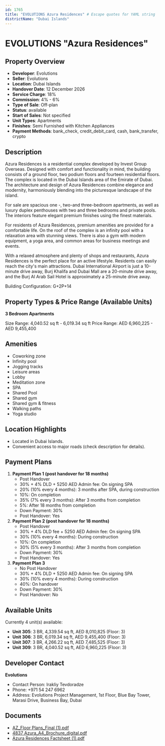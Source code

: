 ```yaml
---
id: 1765
title: "EVOLUTIONS Azura Residences" # Escape quotes for YAML string
districtName: "Dubai Islands"
---
```


# EVOLUTIONS "Azura Residences"

## Property Overview
- **Developer**: Evolutions
- **Seller**: Evolutions
- **Location**: Dubai Islands
- **Handover Date**: 12 December 2026
- **Service Charge**: 18%
- **Commission**: 4% - 6%
- **Type of Sale**: Off-plan
- **Status**: available
- **Start of Sales**: Not specified
- **Unit Types**: Apartments
- **Finishes**: Semi Furnished with Kitchen Appliances
- **Payment Methods**: bank_check, credit_debit_card, cash, bank_transfer, crypto

## Description
Azura Residences is a residential complex developed by Invest Group Overseas. Designed with comfort and functionality in mind, the building consists of a ground floor, two podium floors and fourteen residential floors. The complex is located in the Dubai Islands area of the Emirate of Dubai. The architecture and design of Azura Residences combine elegance and modernity, harmoniously blending into the picturesque landscape of the island.

For sale are spacious one -, two-and three-bedroom apartments, as well as luxury duplex penthouses with two and three bedrooms and private pools. The interiors feature elegant premium finishes using the finest materials.

For residents of Azura Residences, premium amenities are provided for a comfortable life. On the roof of the complex is an infinity pool with a relaxation area with stunning views. There is also a gym with modern equipment, a yoga area, and common areas for business meetings and events.

With a relaxed atmosphere and plenty of shops and restaurants, Azura Residences is the perfect place for an active lifestyle. Residents can easily reach the city's main attractions. Dubai International Airport is just a 10-minute drive away, Burj Khalifa and Dubai Mall are a 20-minute drive away, and the Burj Al Arab Sail Hotel is approximately a 25-minute drive away.

Building Configuration: G+2P+14

## Property Types & Price Range (Available Units)
**3 Bedroom Apartments**

Size Range: 4,040.52 sq ft - 6,019.34 sq ft
Price Range: AED 6,960,225 - AED 9,455,400

## Amenities
- Coworking zone
- Infinity pool
- Jogging tracks
- Leisure areas
- Lobby
- Meditation zone
- SPA
- Shared Pool
- Shared gym
- Shared gym & fitness
- Walking paths
- Yoga studio

## Location Highlights
- Located in Dubai Islands.
- Convenient access to major roads (check description for details).

## Payment Plans
1. **Payment Plan 1 (post handover for 18 months)**
   - Post Handover
   - 30%  + 4% DLD + 5250 AED Admin fee: On signing SPA
   - 20% (10% every 4 months): 3 months after SPA, during construction
   - 10%: On completion
   - 35% (7% every 3 months): After 3 months from completion
   - 5%: After 18 months from completion
   - Down Payment: 30%
   - Post Handover: Yes
2. **Payment Plan 2 (post handover for 18 months)**
   - Post Handover
   - 30% + 4% DLD fee + 5250 AED Admin fee: On signing SPA
   - 30% (10% every 4 months): During construction
   - 10%: On completion
   - 30% (5% every 3 months): After 3 months from completion
   - Down Payment: 30%
   - Post Handover: Yes
3. **Payment Plan 3**
   - No Post Handover
   - 30%  + 4% DLD + 5250 AED Admin fee: On signing SPA
   - 30% (10% every 4 months): During construction
   - 40%: On handover
   - Down Payment: 30%
   - Post Handover: No

## Available Units
Currently 4 unit(s) available:
- **Unit 305**: 3 BR, 4,339.54 sq ft, AED 8,010,825 (Floor: 3)
- **Unit 306**: 3 BR, 6,019.34 sq ft, AED 9,455,400 (Floor: 3)
- **Unit 307**: 3 BR, 4,266.22 sq ft, AED 7,485,525 (Floor: 3)
- **Unit 309**: 3 BR, 4,040.52 sq ft, AED 6,960,225 (Floor: 3)

## Developer Contact
**Evolutions**
- Contact Person: Irakliy Tevdoradze
- Phone: +971 54 247 6962
- Address: Evolutions Project Management, 1st Floor, Blue Bay Tower, Marasi Drive, Business Bay, Dubai

## Documents
- [AZ_Floor Plans_Final (1).pdf](https://cdn.geniemap.net/2024/05/17/bHQzuLAd4SCU40jObIkzJm0d8LCC7AV4r9sZBrvx.pdf)
- [4837 Azura_A4_Brochure_digital.pdf](https://cdn.geniemap.net/2024/05/17/4WNmrsJnA1EZwTLwRqTXw8WDqcDjUxjmsCOj42t5.pdf)
- [Azura Residences Factsheet (1).pdf](https://cdn.geniemap.net/2024/05/17/JYUWq2okwxMKPwwFwXMqOqNo2GosVaQf1sCt2W1n.pdf)
